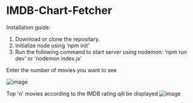 # IMDB-Chart-Fetcher

Installation guide:
1. Download or clone the repositary.
2. Initialize node using 'npm init'
3. Run the following command to start server using nodemon: 'npm run dev' or 'nodemon index.js'


Enter the number of movies you want to see

![image](https://user-images.githubusercontent.com/79535235/170857589-d1ec33e2-917d-44d3-9fee-bcd9dde48a1e.png)


Top 'n' movies according to the IMDB rating qill be displayed
![image](https://user-images.githubusercontent.com/79535235/170857606-7c5c3bea-6181-48be-92cb-bce00811c1a0.png)
